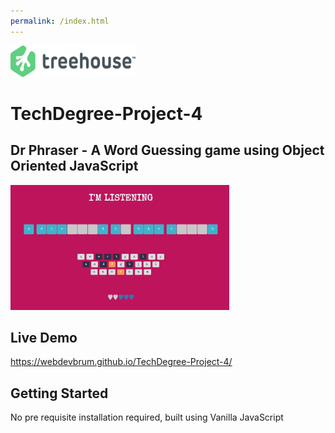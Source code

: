 ```yaml
---
permalink: /index.html
---
```


<img src='readme-images/treehouse.png' width='200' height='50' alt='treehouse logo'/>

# TechDegree-Project-4

## Dr Phraser - A Word Guessing game using Object Oriented JavaScript

<img src='readme-images/front.jpeg' width='350' height='200' alt='project preview'/>

## Live Demo

https://webdevbrum.github.io/TechDegree-Project-4/

## Getting Started

No pre requisite installation required, built using Vanilla JavaScript